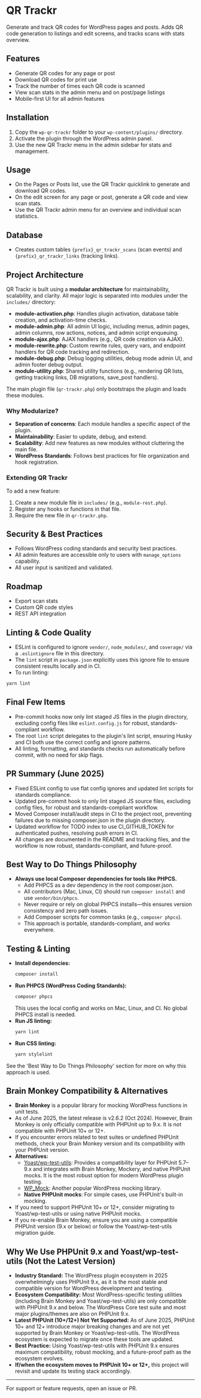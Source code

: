 # QR Trackr

Generate and track QR codes for WordPress pages and posts. Adds QR code generation to listings and edit screens, and tracks scans with stats overview.

## Features
- Generate QR codes for any page or post
- Download QR codes for print use
- Track the number of times each QR code is scanned
- View scan stats in the admin menu and on post/page listings
- Mobile-first UI for all admin features

## Installation
1. Copy the `wp-qr-trackr` folder to your `wp-content/plugins/` directory.
2. Activate the plugin through the WordPress admin panel.
3. Use the new QR Trackr menu in the admin sidebar for stats and management.

## Usage
- On the Pages or Posts list, use the QR Trackr quicklink to generate and download QR codes.
- On the edit screen for any page or post, generate a QR code and view scan stats.
- Use the QR Trackr admin menu for an overview and individual scan statistics.

## Database
- Creates custom tables `{prefix}_qr_trackr_scans` (scan events) and `{prefix}_qr_trackr_links` (tracking links).

## Project Architecture

QR Trackr is built using a **modular architecture** for maintainability, scalability, and clarity. All major logic is separated into modules under the `includes/` directory:

- **module-activation.php**: Handles plugin activation, database table creation, and activation-time checks.
- **module-admin.php**: All admin UI logic, including menus, admin pages, admin columns, row actions, notices, and admin script enqueuing.
- **module-ajax.php**: AJAX handlers (e.g., QR code creation via AJAX).
- **module-rewrite.php**: Custom rewrite rules, query vars, and endpoint handlers for QR code tracking and redirection.
- **module-debug.php**: Debug logging utilities, debug mode admin UI, and admin footer debug output.
- **module-utility.php**: Shared utility functions (e.g., rendering QR lists, getting tracking links, DB migrations, save_post handlers).

The main plugin file (`qr-trackr.php`) only bootstraps the plugin and loads these modules.

### Why Modularize?
- **Separation of concerns**: Each module handles a specific aspect of the plugin.
- **Maintainability**: Easier to update, debug, and extend.
- **Scalability**: Add new features as new modules without cluttering the main file.
- **WordPress Standards**: Follows best practices for file organization and hook registration.

### Extending QR Trackr
To add a new feature:
1. Create a new module file in `includes/` (e.g., `module-rest.php`).
2. Register any hooks or functions in that file.
3. Require the new file in `qr-trackr.php`.

## Security & Best Practices
- Follows WordPress coding standards and security best practices.
- All admin features are accessible only to users with `manage_options` capability.
- All user input is sanitized and validated.

## Roadmap
- Export scan stats
- Custom QR code styles
- REST API integration

## Linting & Code Quality

- ESLint is configured to ignore `vendor/`, `node_modules/`, and `coverage/` via a `.eslintignore` file in this directory.
- The `lint` script in `package.json` explicitly uses this ignore file to ensure consistent results locally and in CI.
- To run linting:

```sh
yarn lint
```

## Final Few Items

- Pre-commit hooks now only lint staged JS files in the plugin directory, excluding config files like `eslint.config.js` for robust, standards-compliant workflow.
- The root `lint` script delegates to the plugin's lint script, ensuring Husky and CI both use the correct config and ignore patterns.
- All linting, formatting, and standards checks run automatically before commit, with no need for skip flags.

## PR Summary (June 2025)

- Fixed ESLint config to use flat config ignores and updated lint scripts for standards compliance.
- Updated pre-commit hook to only lint staged JS source files, excluding config files, for robust and standards-compliant workflow.
- Moved Composer install/audit steps in CI to the project root, preventing failures due to missing composer.json in the plugin directory.
- Updated workflow for TODO index to use CI_GITHUB_TOKEN for authenticated pushes, resolving push errors in CI.
- All changes are documented in the README and tracking files, and the workflow is now robust, standards-compliant, and future-proof.

## Best Way to Do Things Philosophy

- **Always use local Composer dependencies for tools like PHPCS.**
  - Add PHPCS as a dev dependency in the root composer.json.
  - All contributors (Mac, Linux, CI) should run `composer install` and use `vendor/bin/phpcs`.
  - Never require or rely on global PHPCS installs—this ensures version consistency and zero path issues.
  - Add Composer scripts for common tasks (e.g., `composer phpcs`).
  - This approach is portable, standards-compliant, and works everywhere.

## Testing & Linting

- **Install dependencies:**
  ```sh
  composer install
  ```
- **Run PHPCS (WordPress Coding Standards):**
  ```sh
  composer phpcs
  ```
  This uses the local config and works on Mac, Linux, and CI. No global PHPCS install is needed.
- **Run JS linting:**
  ```sh
  yarn lint
  ```
- **Run CSS linting:**
  ```sh
  yarn stylelint
  ```

See the 'Best Way to Do Things Philosophy' section for more on why this approach is used.

## Brain Monkey Compatibility & Alternatives

- **Brain Monkey** is a popular library for mocking WordPress functions in unit tests.
- As of June 2025, the latest release is v2.6.2 (Oct 2024). However, Brain Monkey is only officially compatible with PHPUnit up to 9.x. It is not compatible with PHPUnit 10+ or 12+.
- If you encounter errors related to test suites or undefined PHPUnit methods, check your Brain Monkey version and its compatibility with your PHPUnit version.
- **Alternatives:**
  - [Yoast/wp-test-utils](https://github.com/Yoast/wp-test-utils): Provides a compatibility layer for PHPUnit 5.7–9.x and integrates with Brain Monkey, Mockery, and native PHPUnit mocks. It is the most robust option for modern WordPress plugin testing.
  - [WP_Mock](https://github.com/10up/wp_mock): Another popular WordPress mocking library.
  - **Native PHPUnit mocks**: For simple cases, use PHPUnit's built-in mocking.
- If you need to support PHPUnit 10+ or 12+, consider migrating to Yoast/wp-test-utils or using native PHPUnit mocks.
- If you re-enable Brain Monkey, ensure you are using a compatible PHPUnit version (9.x or below) or follow the Yoast/wp-test-utils migration guide.

## Why We Use PHPUnit 9.x and Yoast/wp-test-utils (Not the Latest Version)

- **Industry Standard:** The WordPress plugin ecosystem in 2025 overwhelmingly uses PHPUnit 9.x, as it is the most stable and compatible version for WordPress development and testing.
- **Ecosystem Compatibility:** Most WordPress-specific testing utilities (including Brain Monkey and Yoast/wp-test-utils) are only compatible with PHPUnit 9.x and below. The WordPress Core test suite and most major plugins/themes are also on PHPUnit 9.x.
- **Latest PHPUnit (10+/12+) Not Yet Supported:** As of June 2025, PHPUnit 10+ and 12+ introduce major breaking changes and are not yet supported by Brain Monkey or Yoast/wp-test-utils. The WordPress ecosystem is expected to migrate once these tools are updated.
- **Best Practice:** Using Yoast/wp-test-utils with PHPUnit 9.x ensures maximum compatibility, robust mocking, and a future-proof path as the ecosystem evolves.
- **If/when the ecosystem moves to PHPUnit 10+ or 12+,** this project will revisit and update its testing stack accordingly.

---

For support or feature requests, open an issue or PR. 